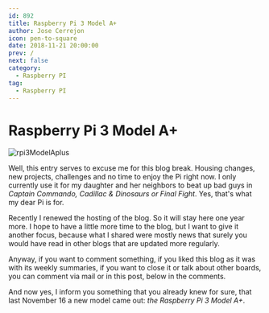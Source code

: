 ```yaml
---
id: 892
title: Raspberry Pi 3 Model A+
author: Jose Cerrejon
icon: pen-to-square
date: 2018-11-21 20:00:00
prev: /
next: false
category:
  - Raspberry PI
tag:
  - Raspberry PI
---
```


# Raspberry Pi 3 Model A+

![rpi3ModelAplus](/images/2018/11/rpi3ModelAplus.jpg)

Well, this entry serves to excuse me for this blog break. Housing changes, new projects, challenges and no time to enjoy the Pi right now. I only currently use it for my daughter and her neighbors to beat up bad guys in *Captain Commando, Cadillac & Dinosaurs or Final Fight*. Yes, that's what my dear Pi is for.

Recently I renewed the hosting of the blog. So it will stay here one year more. I hope to have a little more time to the blog, but I want to give it another focus, because what I shared were mostly news that surely you would have read in other blogs that are updated more regularly.

Anyway, if you want to comment something, if you liked this blog as it was with its weekly summaries, if you want to close it or talk about other boards, you can comment via mail or in this post, below in the comments.

And now yes, I inform you something that you already knew for sure, that last November 16 a new model came out: *the Raspberry Pi 3 Model A+*.
